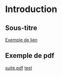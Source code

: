 # Introduction

## Sous-titre

[Exemple de lien](https://www.facebook.com)

## Exemple de pdf

[suite.pdf](./suite.pdf)
[test](./test.pdf)
